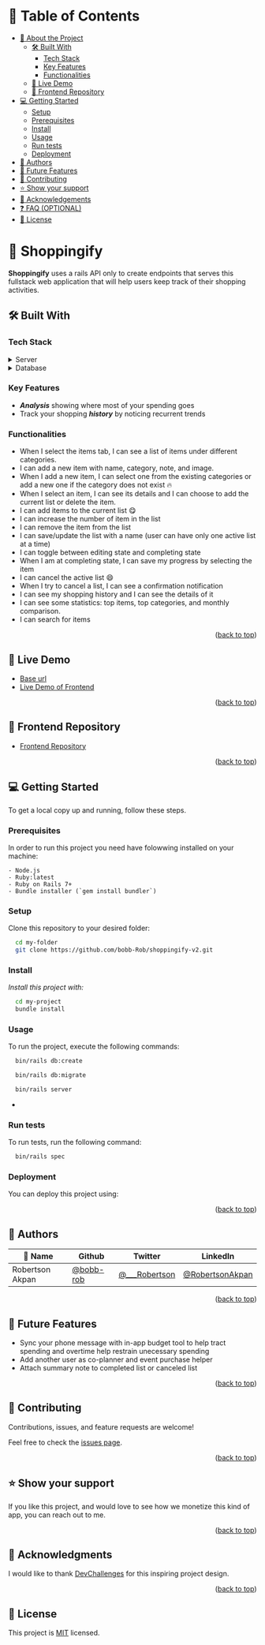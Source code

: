 <a name="readme-top"></a>

<!--
HOW TO USE:
This is an example of how you may give instructions on setting up your project locally.

Modify this file to match your project and remove sections that don't apply.

REQUIRED SECTIONS:
- Table of Contents
- About the Project
  - Built With
  - Live Demo
- Getting Started
- Authors
- Future Features
- Contributing
- Show your support
- Acknowledgements
- License

OPTIONAL SECTIONS:
- FAQ

-->


<!-- TABLE OF CONTENTS -->

# 📗 Table of Contents

- [📖 About the Project](#about-project)
  - [🛠 Built With](#built-with)
    - [Tech Stack](#tech-stack)
    - [Key Features](#key-features)
    - [Functionalities](#Functionalities)
  - [🚀 Live Demo](#live-demo)
  - [🚀 Frontend Repository](#Frontend-Repository)
- [💻 Getting Started](#getting-started)
  - [Setup](#setup)
  - [Prerequisites](#prerequisites)
  - [Install](#install)
  - [Usage](#usage)
  - [Run tests](#run-tests)
  - [Deployment](#triangular_flag_on_post-deployment)
- [👥 Authors](#authors)
- [🔭 Future Features](#future-features)
- [🤝 Contributing](#contributing)
- [⭐️ Show your support](#support)
- [🙏 Acknowledgements](#acknowledgements)
- [❓ FAQ (OPTIONAL)](#faq)
- [📝 License](#license)

<!-- PROJECT DESCRIPTION -->

# 📖 Shoppingify <a name="about-project"></a>


**Shoppingify** uses a rails API only to create endpoints that serves this fullstack web application that will help users keep track of their shopping activities.


## 🛠 Built With <a name="built-with"></a>

### Tech Stack <a name="tech-stack"></a>

<details>
  <summary>Server</summary>
  <ul>
    <li><a href="https://rubyonrails.org/">Ruby on Rails</a></li>
  </ul>
</details>

<details>
<summary>Database</summary>
  <ul>
    <li><a href="https://www.postgresql.org/">PostgreSQL</a></li>
  </ul>
</details>

<!-- Features -->

### Key Features <a name="key-features"></a>


- _**Analysis**_ showing where most of your spending goes
- Track your shopping _**history**_ by noticing recurrent trends

### Functionalities <a name="Functionalities"></a>


- When I select the items tab, I can see a list of items under different categories.
- I can add a new item with name, category, note, and image.
- When I add a new item, I can select one from the existing categories or add a new one if the category does not exist 🔥
- When I select an item, I can see its details and I can choose to add the current list or delete the item.
- I can add items to the current list 😋
- I can increase the number of item in the list
- I can remove the item from the list
- I can save/update the list with a name (user can have only one active list at a time)
- I can toggle between editing state and completing state
- When I am at completing state, I can save my progress by selecting the item
- I can cancel the active list 😄
- When I try to cancel a list, I can see a confirmation notification
- I can see my shopping history and I can see the details of it
- I can see some statistics: top items, top categories, and monthly comparison.
- I can search for items

<p align="right">(<a href="#readme-top">back to top</a>)</p>

<!-- LIVE DEMO -->

## 🚀 Live Demo <a name="live-demo"></a>

- [Base url](https://shoppingify-ten.vercel.app/)
- [Live Demo of Frontend](https://shoppingify-ten.vercel.app/)

<p align="right">(<a href="#readme-top">back to top</a>)</p>

## 🚀 Frontend Repository <a name="Frontend-Repository"></a>

- [Frontend Repository](https://github.com/bobb-Rob/shoppingify)

<p align="right">(<a href="#readme-top">back to top</a>)</p>

<!-- GETTING STARTED -->

## 💻 Getting Started <a name="getting-started"></a>

To get a local copy up and running, follow these steps.

### **Prerequisites**

In order to run this project you need have folowwing installed on your machine:

    - Node.js
    - Ruby:latest
    - Ruby on Rails 7+
    - Bundle installer (`gem install bundler`)

### **Setup**

Clone this repository to your desired folder:


```sh
  cd my-folder
  git clone https://github.com/bobb-Rob/shoppingify-v2.git
```

### **Install**

_Install this project with:_

```sh
  cd my-project
  bundle install
```

### **Usage**

To run the project, execute the following commands:

```sh
  bin/rails db:create

  bin/rails db:migrate

  bin/rails server
```
-

### Run tests

To run tests, run the following command:
```sh
  bin/rails spec
```

<!--
Example command:

```sh
  bin/rails test test/models/article_test.rb
```
--->

### Deployment

You can deploy this project using:


<p align="right">(<a href="#readme-top">back to top</a>)</p>

<!-- AUTHORS -->

## 👥 Authors <a name="authors"></a>



| 👤 Name | Github | Twitter | LinkedIn |
|------|--------|---------|----------|
|Robertson Akpan|[@bobb-rob](https://github.com/bobb-rob)|[@___Robertson](https://twitter.com/___Robertson)|[@RobertsonAkpan](https://www.linkedin.com/in/robertsonakpan/)|


<p align="right">(<a href="#readme-top">back to top</a>)</p>

<!-- FUTURE FEATURES -->

## 🔭 **Future Features** <a name="future-features"></a>

- Sync your phone message with in-app budget tool to help tract spending and overtime help restrain unecessary spending
- Add another user as co-planner and event purchase helper
- Attach summary note to completed list or canceled list

<p align="right">(<a href="#readme-top">back to top</a>)</p>

<!-- CONTRIBUTING -->

## 🤝 Contributing <a name="contributing"></a>

Contributions, issues, and feature requests are welcome!

Feel free to check the [issues page](../../issues/).

<p align="right">(<a href="#readme-top">back to top</a>)</p>

<!-- SUPPORT -->

## ⭐️ Show your support <a name="support"></a>

If you like this project, and would love to see how we monetize this kind of app, you can reach out to me.

<p align="right">(<a href="#readme-top">back to top</a>)</p>

<!-- ACKNOWLEDGEMENTS -->

## 🙏 Acknowledgments <a name="acknowledgements"></a>

I would like to thank [DevChallenges](https://devchallenges.io/) for this inspiring project design.

<p align="right">(<a href="#readme-top">back to top</a>)</p>


<!-- LICENSE -->

## 📝 License <a name="license"></a>

This project is [MIT](./LICENSE) licensed.
